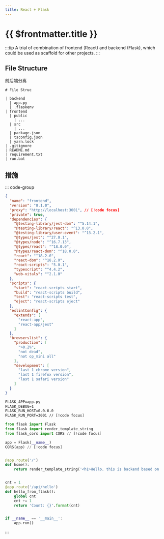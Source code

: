 ```yaml
---
title: React + Flask
---
```

# {{ $frontmatter.title }}
:::tip 
A trial of combination of frontend (React) and backend (Flask), which could be used as scaffold for other projects. 
:::

## File Structure

前后端分离

```
# File Struc

| backend
  | app.py
  | .flaskenv
| frontend
  | public
    | ...
  | src
    | ...
  | package.json
  | tsconfig.json
  | yarn.lock
| .gitignore
| README.md
| requirement.txt
| run.bat
```

## 措施

::: code-group

```json [frontend/package.json]
{
  "name": "frontend",
  "version": "0.1.0",
  "proxy": "http://localhost:3001", // [!code focus]
  "private": true,
  "dependencies": {
    "@testing-library/jest-dom": "^5.14.1",
    "@testing-library/react": "^13.0.0",
    "@testing-library/user-event": "^13.2.1",
    "@types/jest": "^27.0.1",
    "@types/node": "^16.7.13",
    "@types/react": "^18.0.0",
    "@types/react-dom": "^18.0.0",
    "react": "^18.2.0",
    "react-dom": "^18.2.0",
    "react-scripts": "5.0.1",
    "typescript": "^4.4.2",
    "web-vitals": "^2.1.0"
  },
  "scripts": {
    "start": "react-scripts start",
    "build": "react-scripts build",
    "test": "react-scripts test",
    "eject": "react-scripts eject"
  },
  "eslintConfig": {
    "extends": [
      "react-app",
      "react-app/jest"
    ]
  },
  "browserslist": {
    "production": [
      ">0.2%",
      "not dead",
      "not op_mini all"
    ],
    "development": [
      "last 1 chrome version",
      "last 1 firefox version",
      "last 1 safari version" 
    ]
  }
}

```

```txt [backend/.flaskenv]
FLASK_APP=app.py
FLASK_DEBUG=1
FLASK_RUN_HOST=0.0.0.0
FLASK_RUN_PORT=3001 // [!code focus]
```


```python [backend/app.py]
from flask import Flask
from flask import render_template_string
from flask_cors import CORS // [!code focus]

app = Flask(__name__)
CORS(app) // [!code focus]


@app.route('/')
def home():
    return render_template_string('<h1>Hello, this is backend based on FLask</h1>')


cnt = 1
@app.route('/api/hello')
def hello_from_flask():
    global cnt
    cnt += 1
    return 'Count: {}'.format(cnt)


if __name__ == '__main__':
    app.run()

```
:::